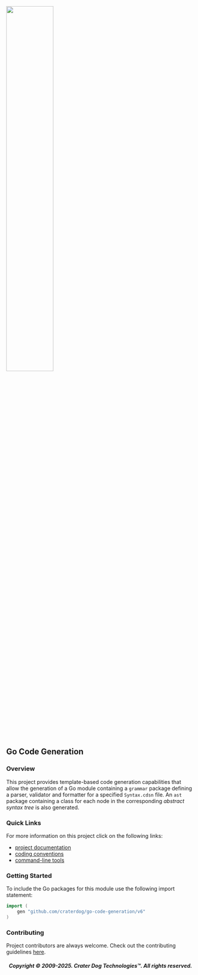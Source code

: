 <img src="https://craterdog.com/images/CraterDog.png" width="50%">

## Go Code Generation

### Overview
This project provides template-based code generation capabilities that allow
the generation of a Go module containing a `grammar` package defining a parser,
validator and formatter for a specified `Syntax.cdsn` file.  An `ast` package
containing a class for each node in the corresponding _abstract syntax tree_ is
also generated.

### Quick Links
For more information on this project click on the following links:
 * [project documentation](https://github.com/craterdog/go-code-generation/wiki)
 * [coding conventions](https://github.com/craterdog/go-development-tools/wiki/Coding-Conventions)
 * [command-line tools](https://github.com/craterdog/go-development-tools/wiki)

### Getting Started
To include the Go packages for this module use the following import statement:
```go
import (
	gen "github.com/craterdog/go-code-generation/v6"
)
```

### Contributing
Project contributors are always welcome. Check out the contributing guidelines
[here](https://github.com/craterdog/go-code-generation/blob/main/.github/CONTRIBUTING.md).

<H5 align="center"> Copyright © 2009-2025. Crater Dog Technologies™. All rights reserved. </H5>
